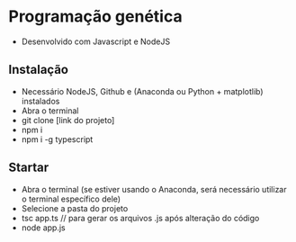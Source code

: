 # Programação genética
- Desenvolvido com Javascript e NodeJS

## Instalação
- Necessário NodeJS, Github e (Anaconda ou Python + matplotlib) instalados
- Abra o terminal
- git clone [link do projeto]
- npm i
- npm i -g typescript

## Startar
- Abra o terminal (se estiver usando o Anaconda, será necessário utilizar o terminal específico dele)
- Selecione a pasta do projeto
- tsc app.ts // para gerar os arquivos .js após alteração do código
- node app.js